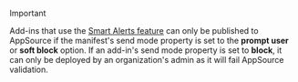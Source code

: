 > [!IMPORTANT]
> Add-ins that use the [Smart Alerts feature](../outlook/smart-alerts-onmessagesend-walkthrough.md) can only be published to AppSource if the manifest's send mode property is set to the **prompt user** or **soft block** option. If an add-in's send mode property is set to **block**, it can only be deployed by an organization's admin as it will fail AppSource validation.

